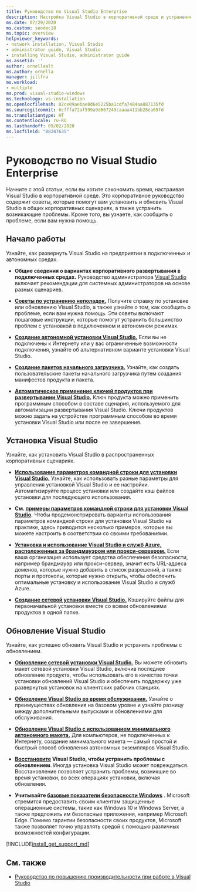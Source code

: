 ```yaml
---
title: Руководство по Visual Studio Enterprise
description: Настройка Visual Studio в корпоративной среде и устранение неполадок.
ms.date: 07/29/2020
ms.custom: seodec18
ms.topic: overview
helpviewer_keywords:
- network installation, Visual Studio
- administrator guide, Visual Studio
- installing Visual Studio, administrator guide
ms.assetid: ''
author: ornellaalt
ms.author: ornella
manager: jillfra
ms.workload:
- multiple
ms.prod: visual-studio-windows
ms.technology: vs-installation
ms.openlocfilehash: 02ce09aebae0d6e5225ba1cdfa7484aa887135fd
ms.sourcegitcommit: 6cfffa72af599a9d667249caaaa411bb28ea69fd
ms.translationtype: HT
ms.contentlocale: ru-RU
ms.lasthandoff: 09/02/2020
ms.locfileid: "88247635"
---
```

# <a name="visual-studio-enterprise-guide"></a>Руководство по Visual Studio Enterprise
Начните с этой статьи, если вы хотите сэкономить время, настраивая Visual Studio в корпоративной среде. Это корпоративное руководство содержит советы, которые помогут вам установить и обновить Visual Studio в общих корпоративных сценариях, а также устранить возникающие проблемы. Кроме того, вы узнаете, как сообщить о проблеме, если вам нужна помощь. 

## <a name="get-started"></a>Начало работы 
Узнайте, как развернуть Visual Studio на предприятии в подключенных и автономных средах. 

- **Общие сведения о вариантах корпоративного развертывания в подключенных средах.** Руководство администратора [Visual Studio](visual-studio-administrator-guide.md) включает рекомендации для системных администраторов на основе разных сценариев. 

- **[Советы по устранению неполадок.](troubleshooting-installation-issues.md)** Получите справку по установке или обновлению Visual Studio, а также узнайте о том, как сообщить о проблеме, если вам нужна помощь. Эти советы включают пошаговые инструкции, которые помогут устранить большинство проблем с установкой в подключенном и автономном режимах. 

- **[Создание автономной установки Visual Studio.](create-an-offline-installation-of-visual-studio.md)** Если вы не подключены к Интернету или у вас ограниченные возможности подключения, узнайте об альтернативном варианте установки Visual Studio. 

- **[Создание пакетов начального загрузчика.](../deployment/creating-bootstrapper-packages.md)** Узнайте, как создать пользовательские пакеты начального загрузчика путем создания манифестов продукта и пакета. 

- **[Автоматическое применение ключей продуктов при развертывании Visual Studio.](automatically-apply-product-keys-when-deploying-visual-studio.md)** Ключ продукта можно применить программным способом в составе сценария, используемого для автоматизации развертывания Visual Studio. Ключи продуктов можно задать на устройстве программным способом во время установки Visual Studio или после ее завершения. 

## <a name="install-visual-studio"></a>Установка Visual Studio 

Узнайте, как установить Visual Studio в распространенных корпоративных сценариях. 

- **[Использование параметров командной строки для установки Visual Studio.](use-command-line-parameters-to-install-visual-studio.md)** Узнайте, как использовать разные параметры для управления установкой Visual Studio и ее настройки. Автоматизируйте процесс установки или создайте кэш файлов установки для последующего использования. 

- **См. [примеры параметров командной строки для установки Visual Studio](command-line-parameter-examples.md).** Чтобы продемонстрировать варианты использования параметров командной строки для установки Visual Studio на практике, здесь приводится несколько примеров, которые вы можете настроить в соответствии со своими требованиями. 

- **[Установка и использование Visual Studio и служб Azure, расположенных за брандмауэром или прокси-сервером.](install-and-use-visual-studio-behind-a-firewall-or-proxy-server.md)** Если ваша организация использует средства обеспечения безопасности, например брандмауэр или прокси-сервер, значит есть URL-адреса доменов, которые нужно добавить в список разрешений, а также порты и протоколы, которые нужно открыть, чтобы обеспечить оптимальные установку и использование Visual Studio и служб Azure. 

- **[Создание сетевой установки Visual Studio.](create-a-network-installation-of-visual-studio.md)** Кэшируйте файлы для первоначальной установки вместе со всеми обновлениями продуктов в одной папке.  

## <a name="update-visual-studio"></a>Обновление Visual Studio 

Узнайте, как успешно обновить Visual Studio и устранить проблемы с обновлением. 

- **[Обновление сетевой установки Visual Studio.](update-a-network-installation-of-visual-studio.md)** Вы можете обновить макет сетевой установки Visual Studio, включив последнее обновление продукта, чтобы использовать его в качестве точки установки обновлений Visual Studio и обеспечить поддержку уже развернутых установок на клиентских рабочих станциях.

- **[Обновление Visual Studio во время обслуживания.](update-servicing-baseline.md)** Узнайте о преимуществах обновления на базовом уровне и узнайте разницу между дополнительными выпусками и обновлениями для обслуживания. 

- **[Обновление Visual Studio с использованием минимального автономного макета.](update-minimal-layout.md)** Для компьютеров, не подключенных к Интернету, создание минимального макета — самый простой и быстрый способ обновления автономных экземпляров Visual Studio.

- **[Восстановите](repair-visual-studio.md) Visual Studio, чтобы устранить проблемы с обновлением**. Иногда установка Visual Studio может повреждаться. Восстановление позволяет устранить проблемы, возникшие во время установки, во всех операциях установки, включая обновления. 

- **Учитывайте [базовые показатели безопасности Windows](https://docs.microsoft.com/windows/security/threat-protection/windows-security-baselines)** . Microsoft стремится предоставить своим клиентам защищенные операционные системы, такие как Windows 10 и Windows Server, а также предложить им безопасные приложения, например Microsoft Edge. Помимо гарантии безопасности своих продуктов, Microsoft также позволяет точно управлять средой с помощью различных возможностей конфигурации. 

[!INCLUDE[install_get_support_md](includes/install_get_support_md.md)]

## <a name="see-also"></a>См. также 

- [Руководство по повышению производительности при работе в Visual Studio](../ide/productivity-features.md)
